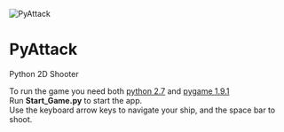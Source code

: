 ![PyAttack](pyfighter.gif)

# PyAttack

Python 2D Shooter

To run the game you need both [python 2.7](https://www.python.org/downloads/) and [pygame 1.9.1](https://www.pygame.org/download.shtml)  
Run **Start_Game.py** to start the app.  
Use the keyboard arrow keys to navigate your ship, and the space bar to shoot.
